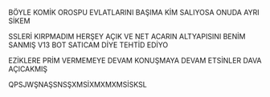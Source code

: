 BÖYLE KOMİK OROSPU EVLATLARINI BAŞIMA KİM SALIYOSA ONUDA AYRI SİKEM

SSLERİ KIRPMADIM HERŞEY AÇIK VE NET ACARIN ALTYAPISINI BENİM SANMIŞ V13 BOT SATICAM DİYE TEHTİD EDİYO

EZİKLERE PRİM VERMEMEYE DEVAM KONUŞMAYA DEVAM ETSİNLER DAVA AÇICAKMIŞ

QPSJWŞNAŞSNSŞXMSİXMXMXMSİSKSL
